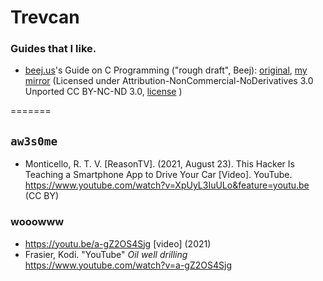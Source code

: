 # Trevcan


### Guides that I like.

- [beej.us](https://beej.us)'s Guide on C Programming ("rough draft", Beej): [original](http://beej.us/guide/bgc/), [my mirror](/mirrors/bgc/website) (Licensed under Attribution-NonCommercial-NoDerivatives 3.0 Unported CC BY-NC-ND 3.0, [license](/mirrors/bgc/LICENSE.md) )

<!--
You can use the [editor on GitHub](https://github.com/TrevCan/trevcan.github.io/edit/master/README.md) to maintain and preview the content for your website in Markdown files.

Whenever you commit to this repository, GitHub Pages will run [Jekyll](https://jekyllrb.com/) to rebuild the pages in your site, from the content in your Markdown files.

### Markdown

Markdown is a lightweight and easy-to-use syntax for styling your writing. It includes conventions for

```markdown
Syntax highlighted code block

# Header 1
## Header 2
### Header 3

- Bulleted
- List

1. Numbered
2. List

**Bold** and _Italic_ and `Code` text

[Link](url) and ![Image](src)
```

For more details see [GitHub Flavored Markdown](https://guides.github.com/features/mastering-markdown/).

### Jekyll Themes

Your Pages site will use the layout and styles from the Jekyll theme you have selected in your [repository settings](https://github.com/TrevCan/trevcan.github.io/settings/pages). The name of this theme is saved in the Jekyll `_config.yml` configuration file.

### Support or Contact

Having trouble with Pages? Check out our [documentation](https://docs.github.com/categories/github-pages-basics/) or [contact support](https://support.github.com/contact) and we’ll help you sort it out.



### AUR packages
 - `ddgr`
 - `duc`
 - `glmark2`
 - `libxft-bgra-git`
 - `linux-wifi-hotspot`
 - `logiops`
 - `minipro`
 - `networkmanager-dmenu-git`
 - `openboard`
 - `optimus-manager`
 - `pam-gnupg`
 - `selectdefaultapplication-git`
 - `srecord`
 - `steamcmd`
 - `taglib-git`
 - `tremc-git`
 - `wd719x-firmware`
 - `weylus`
 - `xwinwrap-git`


urls:
- AUR: name only, minipro, ascending, 50pp
- 	https://aur.archlinux.org/packages/?O=0&SeB=n&K=minipro&outdated=&SB=n&SO=a&PP=50&do_Search=Go
- AUR: name & desc, minipro, ascending, 50pp
- 	https://aur.archlinux.org/packages/?O=0&SeB=nd&K=minipro&outdated=&SB=n&SO=a&PP=50&do_Search=Go

https://aur.archlinux.org/packages/?O=0&SeB=n&K=
html keys=
	required:	?O=0
	search by: 	SeB=n (search by name only)
	keywords:	K=gvim (keyword=gvim)
-->

=======
## `aw3s0me`
- Monticello, R. T. V. [ReasonTV]. (2021, August 23). This Hacker Is Teaching a Smartphone App to Drive Your Car [Video]. YouTube. https://www.youtube.com/watch?v=XpUyL3IuULo&feature=youtu.be (CC BY)


### wooowww
 - https://youtu.be/a-gZ2OS4Sjg [video] (2021)
 - Frasier, Kodi. "YouTube" *Oil well drilling* https://www.youtube.com/watch?v=a-gZ2OS4Sjg
